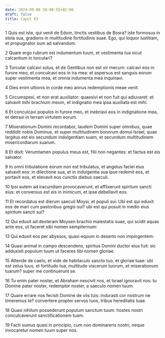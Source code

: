 ```yaml
---
date: 2024-09-06 20:00:55+02:00
draft: false
title: Caput 63
---
```





1 Quis est iste, qui venit de Edom, tinctis vestibus de Bosra? iste formosus in stola sua, gradiens in multitudine fortitudinis suae. Ego, qui loquor iustitiam, et propugnator sum ad salvandum.

2 Quare ergo rubrum est indumentum tuum, et vestimenta tua sicut calcantium in torculari?

3 Torcular calcavi solus, et de Gentibus non est vir mecum: calcavi eos in furore meo, et conculcavi eos in ira mea: et aspersus est sanguis eorum super vestimenta mea, et omnia indumenta mea inquinavi.

4 Dies enim ultionis in corde meo annus redemptionis meae venit.

5 Circumspexi, et non erat auxiliator: quaesivi et non fuit qui adiuvaret: et salvavit mihi brachium meum, et indignatio mea ipsa auxiliata est mihi.

6 Et conculcavi populos in furore meo, et inebriavi eos in indignatione mea, et detraxi in terram virtutem eorum.

7 Miserationum Domini recordabor, laudem Domini super omnibus, quae reddidit nobis Dominus, et super multitudinem bonorum domui Israel, quae largitus est eis secundum indulgentiam suam, et secundum multitudinem misericordiarum suarum.

8 Et dixit: Verumtamen populus meus est, filii non negantes: et factus est eis salvator.

9 In omni tribulatione eorum non est tribulatus, et angelus faciei eius salvavit eos: in dilectione sua, et in indulgentia sua ipse redemit eos, et portavit eos, et elevavit eos cunctis diebus saeculi.

10 Ipsi autem ad iracundiam provocaverunt, et afflixerunt spiritum sancti eius: et conversus est eis in inimicum, et ipse debellavit eos.

11 Et recordatus est dierum saeculi Moysi, et populi sui: Ubi est qui eduxit eos de mari cum pastoribus gregis sui? ubi est qui posuit in medio eius spiritum sancti sui?

12 Qui eduxit ad dexteram Moysen brachio maiestatis suae, qui scidit aquas ante eos, ut faceret sibi nomen sempiternum:

13 Qui eduxit eos per abyssos, quasi equum in deserto non impingentem:

14 Quasi animal in campo descendens, spiritus Domini ductor eius fuit: sic adduxisti populum tuum ut faceres tibi nomen gloriae.

15 Attende de caelo, et vide de habitaculo sancto tuo, et gloriae tuae: ubi est zelus tuus, et fortitudo tua, multitudo viscerum tuorum, et miserationum tuarum? super me continuerunt se.

16 Tu enim pater noster, et Abraham nescivit nos, et Israel ignoravit nos: tu Domine pater noster, redemptor noster, a saeculo nomen tuum.

17 Quare errare nos fecisti Domine de viis tuis: indurasti cor nostrum ne timeremus te? convertere propter servos tuos, tribus hereditatis tuae.

18 Quasi nihilum possederunt populum sanctum tuum: hostes nostri conculcaverunt sanctificationem tuam.

19 Facti sumus quasi in principio, cum non dominareris nostri, neque invocaretur nomen tuum super nos.

